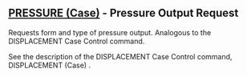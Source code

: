 ## [PRESSURE (Case)](https://nexus.hexagon.com/documentationcenter/bundle/MSC_Nastran_2022.4/page/Nastran_Combined_Book/qrg/casecontrol4a/TOC.PRESSURE.Case.xhtml) - Pressure Output Request

Requests form and type of pressure output. Analogous to the DISPLACEMENT Case Control command.

See the description of the DISPLACEMENT Case Control command,  DISPLACEMENT   (Case) .

